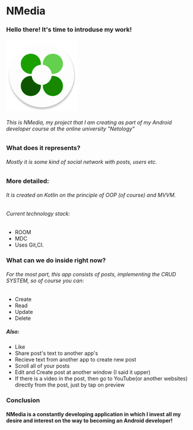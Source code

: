 # NMedia
### Hello there! It's time to introduse my work!

![NMedia](https://github.com/h-0-m-e/NMedia/blob/main/app/src/main/res/mipmap-xxxhdpi/ic_launcher_round.png)

###### This is NMedia, my project that I am creating as part of my Android developer course at the online university "Netology"

### What does it represents?
###### Mostly it is some kind of social network with posts, users etc.

### More detailed:
###### It is created on Kotlin on the principle of OOP (of course) and MVVM.
###### Current technology stack: 
- ROOM
- MDC
- Uses Git,CI.

### What can we do inside right now?
###### For the most part, this app consists of posts, implementing the CRUD SYSTEM, so of course you can:
- Create
- Read
- Update
- Delete
##### Also:
- Like
- Share post's text to another app's
- Recieve text from another app to create new post
- Scroll all of your posts
- Edit and Create post at another window (I said it upper)
- If there is a video in the post, then go to YouTube(or another websites) directly from the post, just by tap on preview

### Conclusion
#### NMedia is a constantly developing application in which I invest all my desire and interest on the way to becoming an Android developer!

